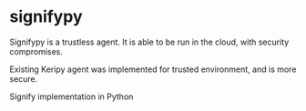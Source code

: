 # signifypy
Signifypy is a trustless agent. It is able to be run in the cloud, with security compromises. 

Existing Keripy agent was implemented for trusted environment, and is more secure. 

Signify implementation in Python
